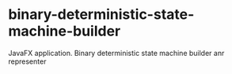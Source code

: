 # binary-deterministic-state-machine-builder
JavaFX application. Binary deterministic state machine builder anr representer
